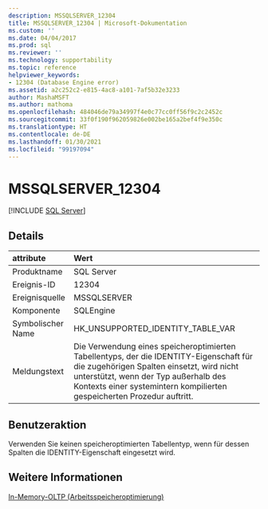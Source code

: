 ```yaml
---
description: MSSQLSERVER_12304
title: MSSQLSERVER_12304 | Microsoft-Dokumentation
ms.custom: ''
ms.date: 04/04/2017
ms.prod: sql
ms.reviewer: ''
ms.technology: supportability
ms.topic: reference
helpviewer_keywords:
- 12304 (Database Engine error)
ms.assetid: a2c252c2-e815-4ac8-a101-7af5b32e3233
author: MashaMSFT
ms.author: mathoma
ms.openlocfilehash: 484046de79a34997f4e0c77cc0ff56f9c2c2452c
ms.sourcegitcommit: 33f0f190f962059826e002be165a2bef4f9e350c
ms.translationtype: HT
ms.contentlocale: de-DE
ms.lasthandoff: 01/30/2021
ms.locfileid: "99197094"
---
```

# <a name="mssqlserver_12304"></a>MSSQLSERVER_12304
 [!INCLUDE [SQL Server](../../includes/applies-to-version/sqlserver.md)]
  
## <a name="details"></a>Details  
  
| attribute | Wert |  
| :-------- | :---- |  
|Produktname|SQL Server|  
|Ereignis-ID|12304|  
|Ereignisquelle|MSSQLSERVER|  
|Komponente|SQLEngine|  
|Symbolischer Name|HK_UNSUPPORTED_IDENTITY_TABLE_VAR|  
|Meldungstext|Die Verwendung eines speicheroptimierten Tabellentyps, der die IDENTITY-Eigenschaft für die zugehörigen Spalten einsetzt, wird nicht unterstützt, wenn der Typ außerhalb des Kontexts einer systemintern kompilierten gespeicherten Prozedur auftritt.|  
  
## <a name="user-action"></a>Benutzeraktion  
Verwenden Sie keinen speicheroptimierten Tabellentyp, wenn für dessen Spalten die IDENTITY-Eigenschaft eingesetzt wird.  
  
## <a name="see-also"></a>Weitere Informationen  
[In-Memory-OLTP &#40;Arbeitsspeicheroptimierung&#41;](~/relational-databases/in-memory-oltp/in-memory-oltp-in-memory-optimization.md)  
  
